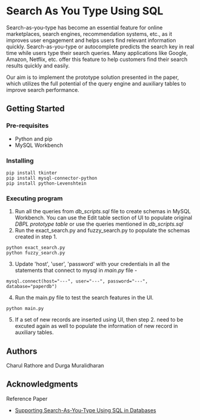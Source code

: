 # Search As You Type Using SQL

Search-as-you-type has become an essential feature for online marketplaces, search engines, recommendation systems, etc., as it improves user engagement and helps users find relevant information quickly. Search-as-you-type or autocomplete predicts the search key in real time while users type their search queries. Many applications like Google, Amazon, Netflix, etc. offer this feature to help customers find their search results quickly and easily.

Our aim is to implement the prototype solution presented in the paper, which utilizes the full potential of the query engine and auxiliary tables to improve search performance.

## Getting Started

### Pre-requisites
* Python and pip 
* MySQL Workbench 

### Installing

```
pip install tkinter
pip install mysql-connector-python
pip install python-Levenshtein
```

### Executing program
1. Run all the queries from *db_scripts.sql* file to create schemas in MySQL Workbench. You can use the Edit table section of UI to populate original *DBPL prototype table* or use the queries mentioned in *db_scripts.sql*
2. Run the exact_search.py and fuzzy_search.py to populate the schemas created in step 1.
```
python exact_search.py
python fuzzy_search.py
```
3. Update 'host', 'user', 'password' with your credentials in all the statements that connect to mysql in *main.py* file - 
```
mysql.connect(host="---", user="---", password="---", database="paperdb")
```
4. Run the main.py file to test the search features in the UI. 
```
python main.py
```
5. If a set of new records are inserted using UI, then step 2. need to be excuted again as well to populate the information of new record in auxiliary tables. 
## Authors

Charul Rathore and Durga Muralidharan 


## Acknowledgments

Reference Paper
* [Supporting Search-As-You-Type Using SQL in Databases](https://ieeexplore.ieee.org/abstract/document/5936070?casa_token=5B3wtSLJYogAAAAA:fUUrfiPFc-oxgxxS_F5KC63TleGnYyx0Q-jrpLQC1im2SEimM3dyN93ihuPHjLsJdSxxZcIjZA)
